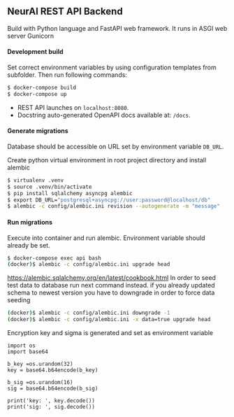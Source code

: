 ## NeurAI REST API Backend

Build with Python language and FastAPI web framework. It runs in ASGI web server Gunicorn

#### Development build

Set correct environment variables by using configuration templates from subfolder. Then run following commands:
```bash
$ docker-compose build
$ docker-compose up
```

- REST API launches on `localhost:8080`.
- Docstring auto-generated OpenAPI docs available at: `/docs`.



#### Generate migrations

Database should be accessible on URL set by environment variable  `DB_URL`.

Create python virtual environment in root project directory and install alembic

```bash
$ virtualenv .venv
$ source .venv/bin/activate
$ pip install sqlalchemy asyncpg alembic
$ export DB_URL="postgresql+asyncpg://user:password@localhost/db"
$ alembic -c config/alembic.ini revision --autogenerate -m "message"
```

#### Run migrations

Execute into container and run alembic. Environment variable should already be set.
```bash
$ docker-compose exec api bash
(docker)$ alembic -c config/alembic.ini upgrade head
```

https://alembic.sqlalchemy.org/en/latest/cookbook.html
In order to seed test data to database run next command instead. if you already updated schema
to newest version you have to downgrade in order to force data seeding
```bash
(docker)$ alembic -c config/alembic.ini downgrade -1
(docker)$ alembic -c config/alembic.ini -x data=true upgrade head
```

Encryption key and sigma is generated and set as environment variable 
```
import os  
import base64

b_key =os.urandom(32)
key = base64.b64encode(b_key)

b_sig =os.urandom(16)
sig = base64.b64encode(b_sig)

print('key: ', key.decode())
print('sig: ', sig.decode())
```